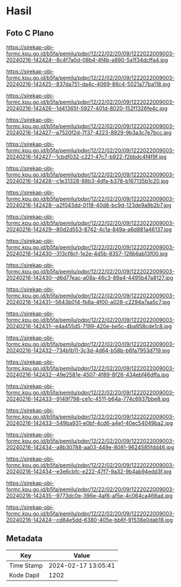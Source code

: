 # Hasil

## Foto C Plano

https://sirekap-obj-formc.kpu.go.id/b5fa/pemilu/pdpr/12/22/02/20/09/1222022009003-20240216-142424--8c4f7a0d-08b4-4f4b-a890-5a1f34dcffa4.jpg

https://sirekap-obj-formc.kpu.go.id/b5fa/pemilu/pdpr/12/22/02/20/09/1222022009003-20240216-142425--837da751-da4c-4069-86c4-5021a77ba118.jpg

https://sirekap-obj-formc.kpu.go.id/b5fa/pemilu/pdpr/12/22/02/20/09/1222022009003-20240216-142426--1d41365f-5927-401d-8020-152f1326fe4c.jpg

https://sirekap-obj-formc.kpu.go.id/b5fa/pemilu/pdpr/12/22/02/20/09/1222022009003-20240216-142427--a7520f2d-7f37-4223-8929-9b3a3c7e7bcc.jpg

https://sirekap-obj-formc.kpu.go.id/b5fa/pemilu/pdpr/12/22/02/20/09/1222022009003-20240216-142427--1cbdf032-c221-47c7-b922-f2bbdc4f4f9f.jpg

https://sirekap-obj-formc.kpu.go.id/b5fa/pemilu/pdpr/12/22/02/20/09/1222022009003-20240216-142428--c1e31328-88b3-4dfa-b378-b167135b1c20.jpg

https://sirekap-obj-formc.kpu.go.id/b5fa/pemilu/pdpr/12/22/02/20/09/1222022009003-20240216-142428--a2f043dd-0118-40d8-bc9d-123de9a9b2b7.jpg

https://sirekap-obj-formc.kpu.go.id/b5fa/pemilu/pdpr/12/22/02/20/09/1222022009003-20240216-142429--80d2d553-8742-4c1a-849a-a6d881a46137.jpg

https://sirekap-obj-formc.kpu.go.id/b5fa/pemilu/pdpr/12/22/02/20/09/1222022009003-20240216-142430--313cf8cf-1e2e-4d5b-8357-126b6ab13f00.jpg

https://sirekap-obj-formc.kpu.go.id/b5fa/pemilu/pdpr/12/22/02/20/09/1222022009003-20240216-142430--d6d77eac-a08a-46c3-89a4-4495b47a8127.jpg

https://sirekap-obj-formc.kpu.go.id/b5fa/pemilu/pdpr/12/22/02/20/09/1222022009003-20240216-142431--5643b014-fb8a-4f00-a028-c2294a7aa5c7.jpg

https://sirekap-obj-formc.kpu.go.id/b5fa/pemilu/pdpr/12/22/02/20/09/1222022009003-20240216-142431--e4a455d5-7199-420e-be5c-4ba958cde1c8.jpg

https://sirekap-obj-formc.kpu.go.id/b5fa/pemilu/pdpr/12/22/02/20/09/1222022009003-20240216-142432--734b1b11-3c3d-4d64-b58b-b6fa7953d719.jpg

https://sirekap-obj-formc.kpu.go.id/b5fa/pemilu/pdpr/12/22/02/20/09/1222022009003-20240216-142432--49e2581e-4507-4f89-8f26-434ebf46dffa.jpg

https://sirekap-obj-formc.kpu.go.id/b5fa/pemilu/pdpr/12/22/02/20/09/1222022009003-20240216-142433--9149f798-ce1c-4511-b64a-774c6937bbe8.jpg

https://sirekap-obj-formc.kpu.go.id/b5fa/pemilu/pdpr/12/22/02/20/09/1222022009003-20240216-142433--549ba931-e0bf-4cd6-a4e1-40ec54049ba2.jpg

https://sirekap-obj-formc.kpu.go.id/b5fa/pemilu/pdpr/12/22/02/20/09/1222022009003-20240216-142434--a8b30788-aa03-449e-8081-9624585fdd46.jpg

https://sirekap-obj-formc.kpu.go.id/b5fa/pemilu/pdpr/12/22/02/20/09/1222022009003-20240216-142434--e3e6cbfc-e222-47f7-9a32-9b4ab94edd3f.jpg

https://sirekap-obj-formc.kpu.go.id/b5fa/pemilu/pdpr/12/22/02/20/09/1222022009003-20240216-142435--9773dc0e-396e-4af6-af5e-4c064ca466ad.jpg

https://sirekap-obj-formc.kpu.go.id/b5fa/pemilu/pdpr/12/22/02/20/09/1222022009003-20240216-142424--cd84e5dd-6380-405e-bb6f-91538e0dab18.jpg


## Metadata

| Key        | Value               |
| ---------- | ------------------- |
| Time Stamp | 2024-02-17 13:05:41 |
| Kode Dapil | 1202                |



